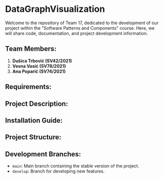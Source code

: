 # DataGraphVisualization
Welcome to the repository of Team 17, dedicated to the development of our project within the "Software Patterns and Components" course. Here, we will share code, documentation, and project development information.

## Team Members:
1. **Dušica Trbović (SV42/2021)**
2. **Vesna Vasić (SV78/2021)**
3. **Ana Poparić (SV74/2021)**

## Requirements:

## Project Description:

## Installation Guide:

## Project Structure:

## Development Branches:
- `main`: Main branch containing the stable version of the project.
- `develop`: Branch for developing new features.

